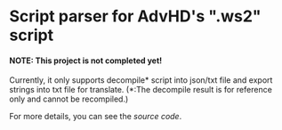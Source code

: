 # Script parser for AdvHD's ".ws2" script

#### NOTE: This project is not completed yet! 

Currently, it only supports decompile* script into json/txt file and export strings into txt file for translate. (*:The decompile result is for reference only and cannot be recompiled.)

For more details, you can see the *source code*.